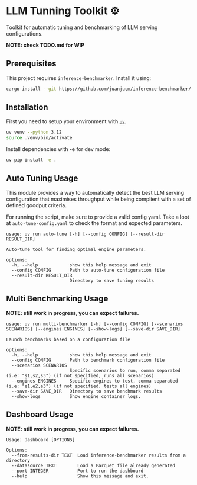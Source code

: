 # LLM Tunning Toolkit ⚙️

Toolkit for automatic tuning and benchmarking of LLM serving configurations.

**NOTE: check TODO.md for WIP**

## Prerequisites

This project requires `inference-benchmarker`. Install it using:

```bash
cargo install --git https://github.com/juanjucm/inference-benchmarker/
```

## Installation

First you need to setup your environment with [`uv`](https://github.com/astral-sh/uv).
```bash
uv venv --python 3.12
source .venv/bin/activate
```

Install dependencies with -e for dev mode:

```bash
uv pip install -e .
```
## Auto Tuning Usage

This module provides a way to automatically detect the best LLM serving configuration that maximises throughput while being complient with a set of defined goodput criteria.

For running the script, make sure to provide a valid config yaml. Take a loot at `auto-tune-config.yaml` to check the format and expected parameters.

```concole
usage: uv run auto-tune [-h] [--config CONFIG] [--result-dir RESULT_DIR]

Auto-tune tool for finding optimal engine parameters.

options:
  -h, --help            show this help message and exit
  --config CONFIG       Path to auto-tune configuration file
  --result-dir RESULT_DIR
                        Directory to save tuning results
```

## Multi Benchmarking Usage

**NOTE: still work in progress, you can expect failures.**

```console
usage: uv run multi-benchmarker [-h] [--config CONFIG] [--scenarios SCENARIOS] [--engines ENGINES] [--show-logs] [--save-dir SAVE_DIR]

Launch benchmarks based on a configuration file

options:
  -h, --help            show this help message and exit
  --config CONFIG       Path to benchmark configuration file
  --scenarios SCENARIOS
                        Specific scenarios to run, comma separated (i.e: "s1,s2,s3") (if not specified, runs all scenarios)
  --engines ENGINES     Specific engines to test, comma separated (i.e: "e1,e2,e3") (if not specified, tests all engines)
  --save-dir SAVE_DIR   Directory to save benchmark results
  --show-logs           Show engine container logs.
  ```

## Dashboard Usage

**NOTE: still work in progress, you can expect failures.**

```console
Usage: dashboard [OPTIONS]

Options:
  --from-results-dir TEXT  Load inference-benchmarker results from a directory
  --datasource TEXT        Load a Parquet file already generated
  --port INTEGER           Port to run the dashboard
  --help                   Show this message and exit.
```
